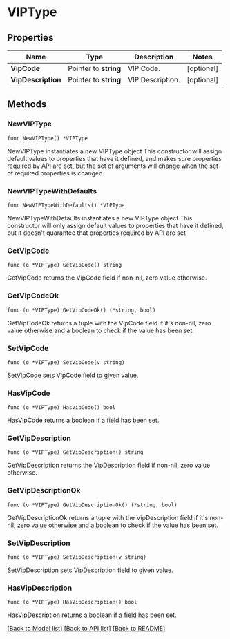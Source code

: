 # VIPType

## Properties

Name | Type | Description | Notes
------------ | ------------- | ------------- | -------------
**VipCode** | Pointer to **string** | VIP Code. | [optional] 
**VipDescription** | Pointer to **string** | VIP Description. | [optional] 

## Methods

### NewVIPType

`func NewVIPType() *VIPType`

NewVIPType instantiates a new VIPType object
This constructor will assign default values to properties that have it defined,
and makes sure properties required by API are set, but the set of arguments
will change when the set of required properties is changed

### NewVIPTypeWithDefaults

`func NewVIPTypeWithDefaults() *VIPType`

NewVIPTypeWithDefaults instantiates a new VIPType object
This constructor will only assign default values to properties that have it defined,
but it doesn't guarantee that properties required by API are set

### GetVipCode

`func (o *VIPType) GetVipCode() string`

GetVipCode returns the VipCode field if non-nil, zero value otherwise.

### GetVipCodeOk

`func (o *VIPType) GetVipCodeOk() (*string, bool)`

GetVipCodeOk returns a tuple with the VipCode field if it's non-nil, zero value otherwise
and a boolean to check if the value has been set.

### SetVipCode

`func (o *VIPType) SetVipCode(v string)`

SetVipCode sets VipCode field to given value.

### HasVipCode

`func (o *VIPType) HasVipCode() bool`

HasVipCode returns a boolean if a field has been set.

### GetVipDescription

`func (o *VIPType) GetVipDescription() string`

GetVipDescription returns the VipDescription field if non-nil, zero value otherwise.

### GetVipDescriptionOk

`func (o *VIPType) GetVipDescriptionOk() (*string, bool)`

GetVipDescriptionOk returns a tuple with the VipDescription field if it's non-nil, zero value otherwise
and a boolean to check if the value has been set.

### SetVipDescription

`func (o *VIPType) SetVipDescription(v string)`

SetVipDescription sets VipDescription field to given value.

### HasVipDescription

`func (o *VIPType) HasVipDescription() bool`

HasVipDescription returns a boolean if a field has been set.


[[Back to Model list]](../README.md#documentation-for-models) [[Back to API list]](../README.md#documentation-for-api-endpoints) [[Back to README]](../README.md)


